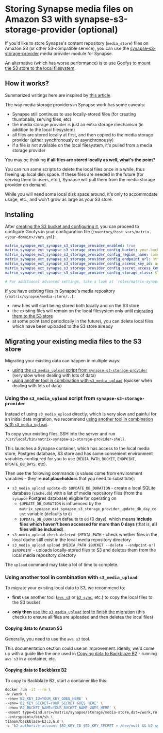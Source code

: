 # Storing Synapse media files on Amazon S3 with synapse-s3-storage-provider (optional)

If you'd like to store Synapse's content repository (`media_store`) files on Amazon S3 (or other S3-compatible service),
you can use the [synapse-s3-storage-provider](https://github.com/matrix-org/synapse-s3-storage-provider) media provider module for Synapse.

An alternative (which has worse performance) is to use [Goofys to mount the S3 store to the local filesystem](configuring-playbook-s3-goofys.md).


## How it works?

Summarized writings here are inspired by [this article](https://quentin.dufour.io/blog/2021-09-14/matrix-synapse-s3-storage/).

The way media storage providers in Synapse work has some caveats:

- Synapse still continues to use locally-stored files (for creating thumbnails, serving files, etc)
- the media storage provider is just an extra storage mechanism (in addition to the local filesystem)
- all files are stored locally at first, and then copied to the media storage provider (either synchronously or asynchronously)
- if a file is not available on the local filesystem, it's pulled from a media storage provider

You may be thinking **if all files are stored locally as well, what's the point**?

You can run some scripts to delete the local files once in a while, thus freeing up local disk space. If these files are needed in the future (for serving them to users, etc.), Synapse will pull them from the media storage provider on demand.

While you will need some local disk space around, it's only to accommodate usage, etc., and won't grow as large as your S3 store.


## Installing

After [creating the S3 bucket and configuring it](configuring-playbook-s3.md#bucket-creation-and-security-configuration), you can proceed to configure Goofys in your configuration file (`inventory/host_vars/matrix.<your-domain>/vars.yml`):

```yaml
matrix_synapse_ext_synapse_s3_storage_provider_enabled: true
matrix_synapse_ext_synapse_s3_storage_provider_config_bucket: your-bucket-name
matrix_synapse_ext_synapse_s3_storage_provider_config_region_name: some-region-name # e.g. eu-central-1
matrix_synapse_ext_synapse_s3_storage_provider_config_endpoint_url: https://.. # delete this whole line for Amazon S3
matrix_synapse_ext_synapse_s3_storage_provider_config_access_key_id: access-key-goes-here
matrix_synapse_ext_synapse_s3_storage_provider_config_secret_access_key: secret-key-goes-here
matrix_synapse_ext_synapse_s3_storage_provider_config_storage_class: STANDARD # or STANDARD_IA, etc.

# For additional advanced settings, take a look at `roles/matrix-synapse/defaults/main.yml`
```

If you have existing files in Synapse's media repository (`/matrix/synapse/media-store/..`):

- new files will start being stored both locally and on the S3 store
- the existing files will remain on the local filesystem only until [migrating them to the S3 store](#migrating-your-existing-media-files-to-the-s3-store)
- at some point (and periodically in the future), you can delete local files which have been uploaded to the S3 store already


## Migrating your existing media files to the S3 store

Migrating your existing data can happen in multiple ways:

- [using the `s3_media_upload` script from `synapse-s3-storage-provider`](#using-the-s3_media_upload-script-from-synapse-s3-storage-provider) (very slow when dealing with lots of data)
- [using another tool in combination with `s3_media_upload`](#using-another-tool-in-combination-with-s3_media_upload) (quicker when dealing with lots of data)

### Using the `s3_media_upload` script from `synapse-s3-storage-provider`

Instead of using `s3_media_upload` directly, which is very slow and painful for an initial data migration, we recommend [using another tool in combination with `s3_media_upload`](#using-another-tool-in-combination-with-s3_media_upload).

To copy your existing files, SSH into the server and run `/usr/local/bin/matrix-synapse-s3-storage-provider-shell`.

This launches a Synapse container, which has access to the local media store, Postgres database, S3 store and has some convenient environment variables configured for you to use (`MEDIA_PATH`, `BUCKET`, `ENDPOINT`, `UPDATE_DB_DAYS`, etc).

Then use the following commands (`$` values come from environment variables - they're **not placeholders** that you need to substitute):

- `s3_media_upload update-db $UPDATE_DB_DURATION` - create a local SQLite database (`cache.db`) with a list of media repository files (from the `synapse` Postgres database) eligible for operating on
  - `$UPDATE_DB_DURATION` is influenced by the `matrix_synapse_ext_synapse_s3_storage_provider_update_db_day_count` variable (defaults to `0`)
  - `$UPDATE_DB_DURATION` defaults to `0d` (0 days), which means **include files which haven't been accessed for more than 0 days** (that is, **all files will be included**).
- `s3_media_upload check-deleted $MEDIA_PATH` - check whether files in the local cache still exist in the local media repository directory
- `s3_media_upload upload $MEDIA_PATH $BUCKET --delete --endpoint-url $ENDPOINT` - uploads locally-stored files to S3 and deletes them from the local media repository directory

The `upload` command may take a lot of time to complete.


### Using another tool in combination with `s3_media_upload`

To migrate your existing local data to S3, we recommend to:

- **first** use another tool ([`aws s3`](#copying-data-to-amazon-s3) or [`b2 sync`](#copying-data-to-backblaze-b2), etc.) to copy the local files to the S3 bucket

- **only then** [use the `s3_media_upload` tool to finish the migration](#using-the-s3_media_upload-script-from-synapse-s3-storage-provider) (this checks to ensure all files are uploaded and then deletes the local files)

#### Copying data to Amazon S3

Generally, you need to use the `aws s3` tool.

This documentation section could use an improvement. Ideally, we'd come up with a guide like the one used in [Copying data to Backblaze B2](#copying-data-to-backblaze-b2) - running `aws s3` in a container, etc.

#### Copying data to Backblaze B2

To copy to Backblaze B2, start a container like this:

```sh
docker run -it --rm \
-w /work \
--env='B2_KEY_ID=YOUR_KEY_GOES_HERE' \
--env='B2_KEY_SECRET=YOUR_SECRET_GOES_HERE' \
--env='B2_BUCKET_NAME=YOUR_BUCKET_NAME_GOES_HERE' \
--mount type=bind,src=/matrix/synapse/storage/media-store,dst=/work,ro \
--entrypoint=/bin/sh \
tianon/backblaze-b2:3.6.0 \
-c 'b2 authorize-account $B2_KEY_ID $B2_KEY_SECRET > /dev/null && b2 sync /work b2://$B2_BUCKET_NAME --skipNewer'
```
